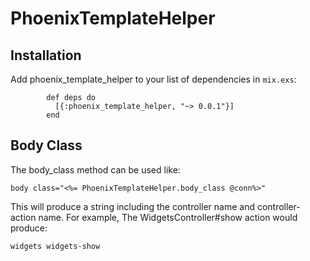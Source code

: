 # PhoenixTemplateHelper

## Installation

Add phoenix_template_helper to your list of dependencies in `mix.exs`:

```
        def deps do
          [{:phoenix_template_helper, "~> 0.0.1"}]
        end
```

## Body Class

The body_class method can be used like:

`body class="<%= PhoenixTemplateHelper.body_class @conn%>"`

This will produce a string including the controller name and controller-action
name. For example, The WidgetsController#show action would produce:

`widgets widgets-show`
